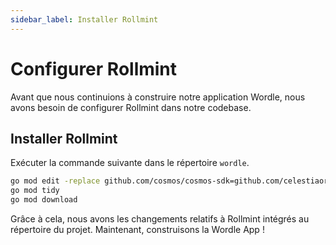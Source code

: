 ```yaml
---
sidebar_label: Installer Rollmint
---
```


# Configurer Rollmint

Avant que nous continuions à construire notre application Wordle, nous avons besoin de configurer Rollmint dans notre codebase.

## Installer Rollmint

Exécuter la commande suivante dans le répertoire `wordle`.

```sh
go mod edit -replace github.com/cosmos/cosmos-sdk=github.com/celestiaorg/cosmos-sdk-rollmint@v0.46.1-rollmint-v0.4.0
go mod tidy
go mod download
```

Grâce à cela, nous avons les changements relatifs à Rollmint intégrés au répertoire du projet. Maintenant, construisons la Wordle App !
